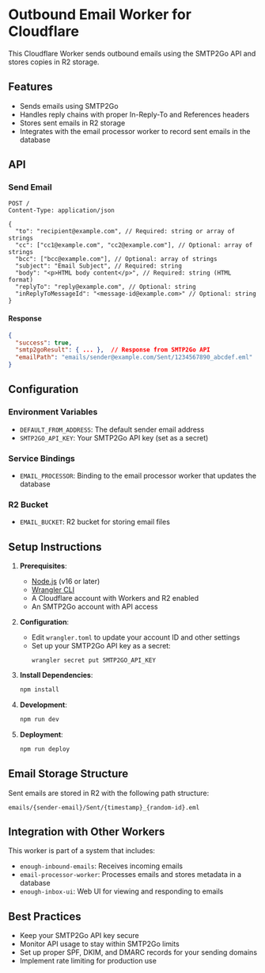 # Outbound Email Worker for Cloudflare

This Cloudflare Worker sends outbound emails using the SMTP2Go API and stores copies in R2 storage.

## Features

- Sends emails using SMTP2Go
- Handles reply chains with proper In-Reply-To and References headers
- Stores sent emails in R2 storage
- Integrates with the email processor worker to record sent emails in the database

## API

### Send Email

```
POST /
Content-Type: application/json

{
  "to": "recipient@example.com", // Required: string or array of strings
  "cc": ["cc1@example.com", "cc2@example.com"], // Optional: array of strings
  "bcc": ["bcc@example.com"], // Optional: array of strings
  "subject": "Email Subject", // Required: string
  "body": "<p>HTML body content</p>", // Required: string (HTML format)
  "replyTo": "reply@example.com", // Optional: string
  "inReplyToMessageId": "<message-id@example.com>" // Optional: string
}
```

#### Response

```json
{
  "success": true,
  "smtp2goResult": { ... },  // Response from SMTP2Go API
  "emailPath": "emails/sender@example.com/Sent/1234567890_abcdef.eml"
}
```

## Configuration

### Environment Variables

- `DEFAULT_FROM_ADDRESS`: The default sender email address
- `SMTP2GO_API_KEY`: Your SMTP2Go API key (set as a secret)

### Service Bindings

- `EMAIL_PROCESSOR`: Binding to the email processor worker that updates the database

### R2 Bucket

- `EMAIL_BUCKET`: R2 bucket for storing email files

## Setup Instructions

1. **Prerequisites**:
   - [Node.js](https://nodejs.org/) (v16 or later)
   - [Wrangler CLI](https://developers.cloudflare.com/workers/wrangler/install-and-update/)
   - A Cloudflare account with Workers and R2 enabled
   - An SMTP2Go account with API access

2. **Configuration**:
   - Edit `wrangler.toml` to update your account ID and other settings
   - Set up your SMTP2Go API key as a secret:
     ```
     wrangler secret put SMTP2GO_API_KEY
     ```

3. **Install Dependencies**:
   ```bash
   npm install
   ```

4. **Development**:
   ```bash
   npm run dev
   ```

5. **Deployment**:
   ```bash
   npm run deploy
   ```

## Email Storage Structure

Sent emails are stored in R2 with the following path structure:
```
emails/{sender-email}/Sent/{timestamp}_{random-id}.eml
```

## Integration with Other Workers

This worker is part of a system that includes:
- `enough-inbound-emails`: Receives incoming emails
- `email-processor-worker`: Processes emails and stores metadata in a database
- `enough-inbox-ui`: Web UI for viewing and responding to emails

## Best Practices

- Keep your SMTP2Go API key secure
- Monitor API usage to stay within SMTP2Go limits
- Set up proper SPF, DKIM, and DMARC records for your sending domains
- Implement rate limiting for production use